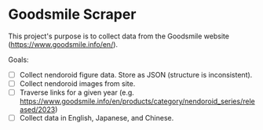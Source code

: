 # Goodsmile Scraper

This project's purpose is to collect data from the Goodsmile website (https://www.goodsmile.info/en/).

Goals:
- [ ] Collect nendoroid figure data. Store as JSON (structure is inconsistent).
- [ ] Collect nendoroid images from site.
- [ ] Traverse links for a given year (e.g. https://www.goodsmile.info/en/products/category/nendoroid_series/released/2023)
- [ ] Collect data in English, Japanese, and Chinese.
